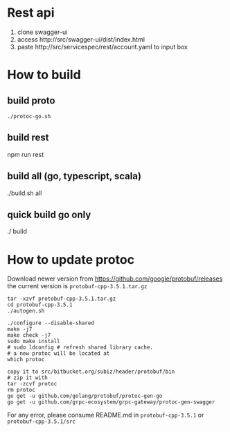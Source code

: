 # Rest api
1. clone swagger-ui
2. access http://src/swagger-ui/dist/index.html
3. paste http://src/servicespec/rest/account.yaml to input box

# How to build
## build proto
```
./protoc-go.sh
```
## build rest
npm run rest

## build all (go, typescript, scala)
./build.sh all

## quick build go only
./ build

# How to update protoc

Download newer version from https://github.com/google/protobuf/releases
the current version is `protobuf-cpp-3.5.1.tar.gz`
```
tar -xzvf protobuf-cpp-3.5.1.tar.gz
cd protobuf-cpp-3.5.1
./autogen.sh

./configure --disable-shared
make -j7
make check -j7
sudo make install
# sudo ldconfig # refresh shared library cache.
# a new protoc will be located at
which protoc

copy it to src/bitbucket.org/subiz/header/protobuf/bin
# zip it with
tar -zcvf protoc
rm protoc
go get -u github.com/golang/protobuf/protoc-gen-go
go get -u github.com/grpc-ecosystem/grpc-gateway/protoc-gen-swagger
```

For any error, please consume README.md in `protobuf-cpp-3.5.1` or `protobuf-cpp-3.5.1/src`
